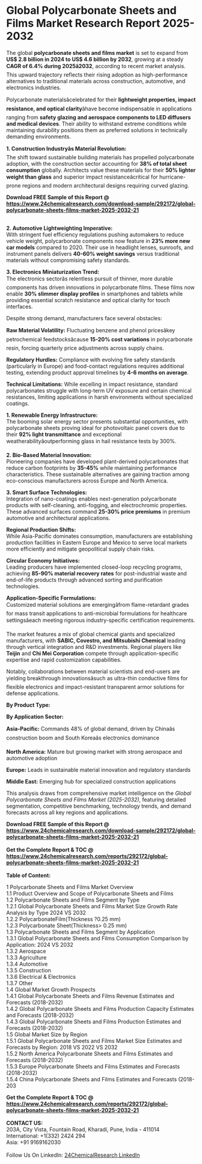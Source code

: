 <h1>Global Polycarbonate Sheets and Films Market Research Report 2025-2032</h1><p>The global <strong>polycarbonate sheets and films market</strong> is set to expand from <strong>US$ 2.8 billion in 2024 to US$ 4.6 billion by 2032</strong>, growing at a steady <strong>CAGR of 6.4% during 2025â2032</strong>, according to recent market analysis. This upward trajectory reflects their rising adoption as high-performance alternatives to traditional materials across construction, automotive, and electronics industries.</p><p>Polycarbonate materialsâcelebrated for their <strong>lightweight properties, impact resistance, and optical clarity</strong>âhave become indispensable in applications ranging from <strong>safety glazing and aerospace components to LED diffusers and medical devices</strong>. Their ability to withstand extreme conditions while maintaining durability positions them as preferred solutions in technically demanding environments.</p><p><strong>1. Construction Industryâs Material Revolution:</strong><br>
The shift toward sustainable building materials has propelled polycarbonate adoption, with the construction sector accounting for <strong>38% of total sheet consumption</strong> globally. Architects value these materials for their <strong>50% lighter weight than glass</strong> and superior impact resistanceâcritical for hurricane-prone regions and modern architectural designs requiring curved glazing.</p><div><b>Download FREE Sample of this Report @ 
            <a href="https://www.24chemicalresearch.com/download-sample/292172/global-polycarbonate-sheets-films-market-2025-2032-21">
            https://www.24chemicalresearch.com/download-sample/292172/global-polycarbonate-sheets-films-market-2025-2032-21</a></b></div><br><p><strong>2. Automotive Lightweighting Imperative:</strong><br>
With stringent fuel efficiency regulations pushing automakers to reduce vehicle weight, polycarbonate components now feature in <strong>23% more new car models</strong> compared to 2020. Their use in headlight lenses, sunroofs, and instrument panels delivers <strong>40-60% weight savings</strong> versus traditional materials without compromising safety standards.</p><p><strong>3. Electronics Miniaturization Trend:</strong><br>
The electronics sectorâs relentless pursuit of thinner, more durable components has driven innovations in polycarbonate films. These films now enable <strong>30% slimmer display profiles</strong> in smartphones and tablets while providing essential scratch resistance and optical clarity for touch interfaces.</p><p>Despite strong demand, manufacturers face several obstacles:</p><p><strong>Raw Material Volatility:</strong> Fluctuating benzene and phenol pricesâkey petrochemical feedstocksâcause <strong>15-20% cost variations</strong> in polycarbonate resin, forcing quarterly price adjustments across supply chains.</p><p><strong>Regulatory Hurdles:</strong> Compliance with evolving fire safety standards (particularly in Europe) and food-contact regulations requires additional testing, extending product approval timelines by <strong>4-6 months on average</strong>.</p><p><strong>Technical Limitations:</strong> While excelling in impact resistance, standard polycarbonates struggle with long-term UV exposure and certain chemical resistances, limiting applications in harsh environments without specialized coatings.</p><p><strong>1. Renewable Energy Infrastructure:</strong><br>
The booming solar energy sector presents substantial opportunities, with polycarbonate sheets proving ideal for photovoltaic panel covers due to their <strong>92% light transmittance</strong> and exceptional weatherabilityâoutperforming glass in hail resistance tests by 300%.</p><p><strong>2. Bio-Based Material Innovation:</strong><br>
Pioneering companies have developed plant-derived polycarbonates that reduce carbon footprints by <strong>35-45%</strong> while maintaining performance characteristics. These sustainable alternatives are gaining traction among eco-conscious manufacturers across Europe and North America.</p><p><strong>3. Smart Surface Technologies:</strong><br>
Integration of nano-coatings enables next-generation polycarbonate products with self-cleaning, anti-fogging, and electrochromic properties. These advanced surfaces command <strong>25-30% price premiums</strong> in premium automotive and architectural applications.</p><p><strong>Regional Production Shifts:</strong><br>
	While Asia-Pacific dominates consumption, manufacturers are establishing production facilities in Eastern Europe and Mexico to serve local markets more efficiently and mitigate geopolitical supply chain risks.</p><p><strong>Circular Economy Initiatives:</strong><br>
	Leading producers have implemented closed-loop recycling programs, achieving <strong>85-90% material recovery rates</strong> for post-industrial waste and end-of-life products through advanced sorting and purification technologies.</p><p><strong>Application-Specific Formulations:</strong><br>
	Customized material solutions are emergingâfrom flame-retardant grades for mass transit applications to anti-microbial formulations for healthcare settingsâeach meeting rigorous industry-specific certification requirements.</p><p>The market features a mix of global chemical giants and specialized manufacturers, with <strong>SABIC, Covestro, and Mitsubishi Chemical</strong> leading through vertical integration and R&amp;D investments. Regional players like <strong>Teijin</strong> and <strong>Chi Mei Corporation</strong> compete through application-specific expertise and rapid customization capabilities.</p><p>Notably, collaborations between material scientists and end-users are yielding breakthrough innovationsâsuch as ultra-thin conductive films for flexible electronics and impact-resistant transparent armor solutions for defense applications.</p><p><strong>By Product Type:</strong></p><p><strong>By Application Sector:</strong></p><p><strong>Asia-Pacific:</strong> Commands 48% of global demand, driven by Chinaâs construction boom and South Koreaâs electronics dominance</p><p><strong>North America:</strong> Mature but growing market with strong aerospace and automotive adoption</p><p><strong>Europe:</strong> Leads in sustainable material innovation and regulatory standards</p><p><strong>Middle East:</strong> Emerging hub for specialized construction applications</p><p>This analysis draws from comprehensive market intelligence on the <em>Global Polycarbonate Sheets and Films Market (2025-2032)</em>, featuring detailed segmentation, competitive benchmarking, technology trends, and demand forecasts across all key regions and applications.</p><div><b>Download FREE Sample of this Report @ 
            <a href="https://www.24chemicalresearch.com/download-sample/292172/global-polycarbonate-sheets-films-market-2025-2032-21">
            https://www.24chemicalresearch.com/download-sample/292172/global-polycarbonate-sheets-films-market-2025-2032-21</a></b></div><br><div><b>Get the Complete Report & TOC @ 
            <a href="https://www.24chemicalresearch.com/reports/292172/global-polycarbonate-sheets-films-market-2025-2032-21">
            https://www.24chemicalresearch.com/reports/292172/global-polycarbonate-sheets-films-market-2025-2032-21</a></b></div><br>
            <b>Table of Content:</b><p>1 Polycarbonate Sheets and Films Market Overview<br />
    1.1 Product Overview and Scope of Polycarbonate Sheets and Films<br />
    1.2 Polycarbonate Sheets and Films Segment by Type<br />
        1.2.1 Global Polycarbonate Sheets and Films Market Size Growth Rate Analysis by Type 2024 VS 2032<br />
        1.2.2 PolycarbonateFilm(Thickness ?0.25 mm)<br />
        1.2.3 Polycarbonate Sheet(Thickness> 0.25 mm)<br />
    1.3 Polycarbonate Sheets and Films Segment by Application<br />
        1.3.1 Global Polycarbonate Sheets and Films Consumption Comparison by Application: 2024 VS 2032<br />
        1.3.2 Aerospace<br />
        1.3.3 Agriculture<br />
        1.3.4 Automotive<br />
        1.3.5 Construction<br />
        1.3.6 Electrical & Electronics<br />
        1.3.7 Other<br />
    1.4 Global Market Growth Prospects<br />
        1.4.1 Global Polycarbonate Sheets and Films Revenue Estimates and Forecasts (2018-2032)<br />
        1.4.2 Global Polycarbonate Sheets and Films Production Capacity Estimates and Forecasts (2018-2032)<br />
        1.4.3 Global Polycarbonate Sheets and Films Production Estimates and Forecasts (2018-2032)<br />
    1.5 Global Market Size by Region<br />
        1.5.1 Global Polycarbonate Sheets and Films Market Size Estimates and Forecasts by Region: 2018 VS 2022 VS 2032<br />
        1.5.2 North America Polycarbonate Sheets and Films Estimates and Forecasts (2018-2032)<br />
        1.5.3 Europe Polycarbonate Sheets and Films Estimates and Forecasts (2018-2032)<br />
        1.5.4 China Polycarbonate Sheets and Films Estimates and Forecasts (2018-203</p><div><b>Get the Complete Report & TOC @ 
            <a href="https://www.24chemicalresearch.com/reports/292172/global-polycarbonate-sheets-films-market-2025-2032-21">
            https://www.24chemicalresearch.com/reports/292172/global-polycarbonate-sheets-films-market-2025-2032-21</a></b></div><br><b>CONTACT US:</b><br>
            203A, City Vista, Fountain Road, Kharadi, Pune, India - 411014<br>
            International: +1(332) 2424 294<br>
            Asia: +91 9169162030 <br><br>
            Follow Us On LinkedIn: <a href="https://www.linkedin.com/company/24chemicalresearch/">24ChemicalResearch LinkedIn</a>